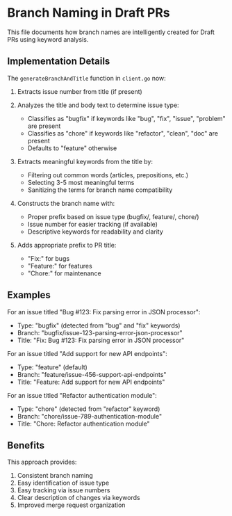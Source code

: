 # Branch Naming in Draft PRs

This file documents how branch names are intelligently created for Draft PRs using keyword analysis.

## Implementation Details

The `generateBranchAndTitle` function in `client.go` now:

1. Extracts issue number from title (if present)
2. Analyzes the title and body text to determine issue type:
   - Classifies as "bugfix" if keywords like "bug", "fix", "issue", "problem" are present
   - Classifies as "chore" if keywords like "refactor", "clean", "doc" are present
   - Defaults to "feature" otherwise

3. Extracts meaningful keywords from the title by:
   - Filtering out common words (articles, prepositions, etc.)
   - Selecting 3-5 most meaningful terms
   - Sanitizing the terms for branch name compatibility

4. Constructs the branch name with:
   - Proper prefix based on issue type (bugfix/, feature/, chore/)
   - Issue number for easier tracking (if available)
   - Descriptive keywords for readability and clarity

5. Adds appropriate prefix to PR title:
   - "Fix:" for bugs
   - "Feature:" for features
   - "Chore:" for maintenance

## Examples

For an issue titled "Bug #123: Fix parsing error in JSON processor":
- Type: "bugfix" (detected from "bug" and "fix" keywords)
- Branch: "bugfix/issue-123-parsing-error-json-processor"
- Title: "Fix: Bug #123: Fix parsing error in JSON processor"

For an issue titled "Add support for new API endpoints":
- Type: "feature" (default)
- Branch: "feature/issue-456-support-api-endpoints"
- Title: "Feature: Add support for new API endpoints"

For an issue titled "Refactor authentication module":
- Type: "chore" (detected from "refactor" keyword)
- Branch: "chore/issue-789-authentication-module"
- Title: "Chore: Refactor authentication module"

## Benefits

This approach provides:
1. Consistent branch naming
2. Easy identification of issue type
3. Easy tracking via issue numbers
4. Clear description of changes via keywords
5. Improved merge request organization